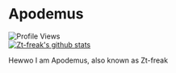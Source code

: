 # Apodemus
<h align = "left"><img src = "https://komarev.com/ghpvc/?username=Zt-freak" alt = "Profile Views" /></h><br>
[![Zt-freak's github stats](https://github-readme-stats.vercel.app/api?username=Zt-freak&count_private=true&show_icons=true)](https://github.com/Zt-freak)

Hewwo I am Apodemus, also known as Zt-freak
